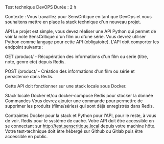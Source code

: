 Test technique DevOPS
Durée : 2 h 

Contexte : Vous travaillez pour SensCritique en tant que DevOps et nous souhaitons mettre en place la stack technique d'un nouveau projet.

API
Le projet est simple, vous devez réaliser une API Python qui permet de voir la note SensCritique d'un film ou d'une série. Vous devrez utiliser Python comme langage pour cette API (obligatoire). L'API doit comporter les endpoint suivants :

 GET /product/<id> - Récupération des informations d'un film ou série (titre, note, genre etc) depuis Redis. 

POST /product/<id> - Création des informations d'un film ou série et persistence dans Redis.

Cette API doit fonctionner sur une stack locale sous Docker.

Stack locale
Docker et/ou docker-compose
Redis pour stocker la donnée
Commandes
Vous devrez ajouter une commande pour permettre de supprimer les produits (films/séries) qui sont déjà enregistrés dans Redis.

Contraintes
Docker pour la stack et Python pour l'API, pour le reste, à vous de voir.
Redis pour le système de cache.
Votre API doit être accessible en se connectant sur http://test.senscritique.local depuis votre machine hôte.
Votre test-technique doit être hébergé sur Github ou Gitlab puis être accessible en public.
